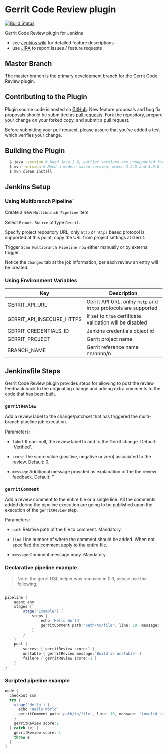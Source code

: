 # Gerrit Code Review plugin

[![Build Status](https://ci.jenkins.io/buildStatus/icon?job=Plugins/gerrit-code-review-plugin/master)](https://ci.jenkins.io/job/Plugins/job/gerrit-code-review-plugin/job/master/)

Gerrit Code Review plugin for Jenkins

* see [Jenkins wiki](https://wiki.jenkins.io/display/JENKINS/Gerrit+Code+Review+Plugin) for detailed feature descriptions
* use [JIRA](https://issues.jenkins-ci.org/issues/?jql=component%20%3D%20gerrit-code-review-plugin%20and%20resolution%20is%20empty) to report issues / feature requests

## Master Branch

The master branch is the primary development branch for the Gerrit Code Review plugin.

## Contributing to the Plugin

Plugin source code is hosted on [GitHub](https://github.com/jenkinsci/gerrit-code-review-plugin).
New feature proposals and bug fix proposals should be submitted as
[pull requests](https://help.github.com/articles/creating-a-pull-request).
Fork the repository, prepare your change on your forked
copy, and submit a pull request.

Before submitting your pull request, please assure that you've added
a test which verifies your change.

## Building the Plugin

```bash
  $ java -version # Need Java 1.8, earlier versions are unsupported for build
  $ mvn -version # Need a modern maven version; maven 3.2.5 and 3.5.0 are known to work
  $ mvn clean install
```

## Jenkins Setup

### Using Multibranch Pipeline`

Create a new `Multibranch Pipeline` item.

Select `Branch Source` of type `Gerrit`.

Specify project repository URL, only `http` or `https` based protocol is
supported at this point, copy the URL from project settings at Gerrit.

Trigger `Scan Multibranch Pipeline now` either manually or by external
trigger.

Notice the `Changes` tab at the job information, per each review an entry will
be created.

### Using Environment Variables

|Key                      |Description                                                     |
|-------------------------|----------------------------------------------------------------|
|GERRIT_API_URL           |Gerrit API URL, onlhy `http` and `https` protocols are supported|
|GERRIT_API_INSECURE_HTTPS|If set to `true` certificate validation will be disabled        |
|GERRIT_CREDENTIALS_ID    |Jenkins credentials object id                                   |
|GERRIT_PROJECT           |Gerrit project name                                             |
|BRANCH_NAME              |Gerrit reference name nn/nnnn/n                                 |

## Jenkinsfile Steps

Gerrit Code Review plugin provides steps for allowing to post the
review feedback back to the originating change and adding extra comments
to the code that has been built.

### ```gerritReview```

Add a review label to the change/patchset that has triggered the
multi-branch pipeline job execution.

Parameters:

- ```label```
  If non-null, the review label to add to the Gerrit change.
  Default: 'Verified'.

- ```score```
  The score value (positive, negative or zero) associated to the review.
  Default: 0.

- ```message```
  Additional message provided as explanation of the the review feedback.
  Default: ''

### ```gerritComment```

Add a review comment to the entire file or a single line.
All the comments added during the pipeline execution are going to be
published upon the execution of the ```gerritReview``` step.

Parameters:

- ```path```
  Relative path of the file to comment. Mandatory.

- ```line```
  Line number of where the comment should be added. When not specified
  the comment apply to the entire file.

- ```message```
  Comment message body. Mandatory.

### Declarative pipeline example

> Note: the gerrit DSL helper was removed in 0.3, please use the following.

```groovy

pipeline {
    agent any
    stages {
        stage('Example') {
            steps {
                echo 'Hello World'
                gerritComment path:'path/to/file', line: 10, message: 'invalid syntax'
            }
        }
    }
    post {
        success { gerritReview score:1 }
        unstable { gerritReview message:'Build is unstable' }
        failure { gerritReview score:-1 }
    }
}
```

### Scripted pipeline example

```groovy
node {
  checkout scm
  try {
    stage('Hello') {
      echo 'Hello World'
      gerritComment path:'path/to/file', line: 10, message: 'invalid syntax'
    }
    gerritReview score:1
  } catch (e) {
    gerritReview score:-1
    throw e
  }
}
```
